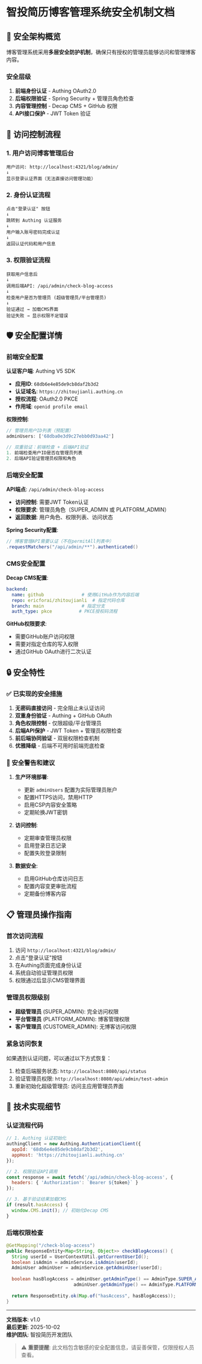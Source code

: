 # 智投简历博客管理系统安全机制文档

## 🔐 安全架构概览

博客管理系统采用**多层安全防护机制**，确保只有授权的管理员能够访问和管理博客内容。

### 安全层级

1. **前端身份认证** - Authing OAuth2.0
2. **后端权限验证** - Spring Security + 管理员角色检查  
3. **内容管理控制** - Decap CMS + GitHub 权限
4. **API接口保护** - JWT Token 验证

## 🎯 访问控制流程

### 1. 用户访问博客管理后台
```
用户访问: http://localhost:4321/blog/admin/
↓
显示登录认证界面（无法直接访问管理功能）
```

### 2. 身份认证流程
```
点击"登录认证" 按钮
↓ 
跳转到 Authing 认证服务
↓
用户输入账号密码完成认证
↓
返回认证代码和用户信息
```

### 3. 权限验证流程
```
获取用户信息后
↓
调用后端API: /api/admin/check-blog-access
↓
检查用户是否为管理员 (超级管理员/平台管理员)
↓
验证通过 → 加载CMS界面
验证失败 → 显示权限不足错误
```

## 🛡️ 安全配置详情

### 前端安全配置

**认证客户端**: Authing V5 SDK
- **应用ID**: `68db6e4e85de9cb8daf2b3d2`
- **认证域名**: `https://zhitoujianli.authing.cn`
- **授权流程**: OAuth2.0 PKCE
- **作用域**: `openid profile email`

**权限控制**:
```javascript
// 管理员用户ID列表（预配置）
adminUsers: ['68dba0e3d9c27ebb0d93aa42']

// 双重验证：前端检查 + 后端API验证
1. 前端检查用户ID是否在管理员列表
2. 后端API验证管理员权限和角色
```

### 后端安全配置  

**API端点**: `/api/admin/check-blog-access`
- **访问控制**: 需要JWT Token认证
- **权限要求**: 管理员角色（SUPER_ADMIN 或 PLATFORM_ADMIN）
- **返回数据**: 用户角色、权限列表、访问状态

**Spring Security配置**:
```java
// 博客管理API需要认证（不在permitAll列表中）
.requestMatchers("/api/admin/**").authenticated()
```

### CMS安全配置

**Decap CMS配置**:
```yaml
backend:
  name: github              # 使用GitHub作为内容后端
  repo: ericforai/zhitoujianli  # 指定代码仓库
  branch: main              # 指定分支  
  auth_type: pkce          # PKCE授权码流程
```

**GitHub权限要求**:
- 需要GitHub账户访问权限
- 需要对指定仓库的写入权限
- 通过GitHub OAuth进行二次认证

## 🔒 安全特性

### ✅ 已实现的安全措施

1. **无密码直接访问** - 完全阻止未认证访问
2. **双重身份验证** - Authing + GitHub OAuth  
3. **角色权限控制** - 仅限超级/平台管理员
4. **后端API保护** - JWT Token + 管理员权限检查
5. **前后端协同验证** - 双层权限检查机制
6. **优雅降级** - 后端不可用时前端兜底检查

### 🚨 安全警告和建议

1. **生产环境部署**:
   - 更新 `adminUsers` 配置为实际管理员账户
   - 配置HTTPS访问，禁用HTTP
   - 启用CSP内容安全策略
   - 定期轮换JWT密钥

2. **访问控制**:
   - 定期审查管理员权限
   - 启用登录日志记录
   - 配置失败登录限制

3. **数据安全**:
   - 启用GitHub仓库访问日志
   - 配置内容变更审批流程
   - 定期备份博客内容

## 📋 管理员操作指南

### 首次访问流程
1. 访问 `http://localhost:4321/blog/admin/`
2. 点击"登录认证"按钮
3. 在Authing页面完成身份认证
4. 系统自动验证管理员权限
5. 权限通过后显示CMS管理界面

### 管理员权限级别
- **超级管理员** (SUPER_ADMIN): 完全访问权限
- **平台管理员** (PLATFORM_ADMIN): 博客管理权限  
- **客户管理员** (CUSTOMER_ADMIN): 无博客访问权限

### 紧急访问恢复
如果遇到认证问题，可以通过以下方式恢复：
1. 检查后端服务状态: `http://localhost:8080/api/status`
2. 验证管理员权限: `http://localhost:8080/api/admin/test-admin` 
3. 重新初始化超级管理员: 访问主应用管理员界面

## 🔧 技术实现细节

### 认证流程代码
```javascript
// 1. Authing 认证初始化
authingClient = new Authing.AuthenticationClient({
  appId: '68db6e4e85de9cb8daf2b3d2',
  appHost: 'https://zhitoujianli.authing.cn'
});

// 2. 权限验证API调用
const response = await fetch('/api/admin/check-blog-access', {
  headers: { 'Authorization': `Bearer ${token}` }
});

// 3. 基于验证结果加载CMS
if (result.hasAccess) {
  window.CMS.init(); // 初始化Decap CMS
}
```

### 后端权限检查
```java  
@GetMapping("/check-blog-access")  
public ResponseEntity<Map<String, Object>> checkBlogAccess() {
  String userId = UserContextUtil.getCurrentUserId();
  boolean isAdmin = adminService.isAdmin(userId);
  AdminUser adminUser = adminService.getAdminUser(userId);
  
  boolean hasBlogAccess = adminUser.getAdminType() == AdminType.SUPER_ADMIN || 
                         adminUser.getAdminType() == AdminType.PLATFORM_ADMIN;
  
  return ResponseEntity.ok(Map.of("hasAccess", hasBlogAccess));
}
```

---

**文档版本**: v1.0  
**最后更新**: 2025-10-02  
**维护团队**: 智投简历开发团队

> ⚠️ **重要提醒**: 此文档包含敏感的安全配置信息，请妥善保管，仅限授权人员查看。